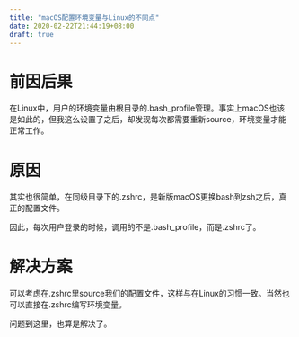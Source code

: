 ```yaml
---
title: "macOS配置环境变量与Linux的不同点"
date: 2020-02-22T21:44:19+08:00
draft: true
---
```


# 前因后果

在Linux中，用户的环境变量由根目录的.bash_profile管理。事实上macOS也该是如此的，但我这么设置了之后，却发现每次都需要重新source，环境变量才能正常工作。

# 原因

其实也很简单，在同级目录下的.zshrc，是新版macOS更换bash到zsh之后，真正的配置文件。

因此，每次用户登录的时候，调用的不是.bash_profile，而是.zshrc了。

# 解决方案

可以考虑在.zshrc里source我们的配置文件，这样与在Linux的习惯一致。当然也可以直接在.zshrc编写环境变量。

问题到这里，也算是解决了。


